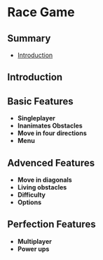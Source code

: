 # Race Game

## Summary
- [Introduction](#introduction)

## Introduction

## Basic Features
- **Singleplayer**
- **Inanimates Obstacles**
- **Move in four directions**
- **Menu**

## Advenced Features
- **Move in diagonals**
- **Living obstacles**
- **Difficulty**
- **Options**

## Perfection Features
- **Multiplayer**
- **Power ups**
